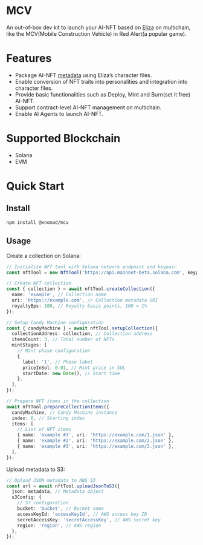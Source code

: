 # MCV

An out-of-box dev kit to launch your AI-NFT based on [Eliza](https://github.com/elizaOS/eliza) on multichain, like the MCV(Mobile Construction Vehicle) in Red Alert(a popular game).

# Features

- Package AI-NFT [metadata](https://docs.xnomad.ai/ai-nft-metadata) using Eliza’s character files.
- Enable conversion of NFT traits into personalities and integration into character files.
- Provide basic functionalities such as Deploy, Mint and Burn(set it free) AI-NFT.
- Support contract-level AI-NFT management on multichain.
- Enable AI Agents to launch AI-NFT.

# Supported Blockchain

- Solana
- EVM

# Quick Start

## Install

```
npm install @xnomad/mcv
```

## Usage

Create a collection on Solana:

```typescript
// Initialize NFT tool with Solana network endpoint and keypair
const nftTool = new NftTool('https://api.mainnet-beta.solana.com', keypair);

// Create NFT collection
const { collection } = await nftTool.createCollection({
  name: 'example', // Collection name
  uri: 'https://example.com', // Collection metadata URI
  royaltyBps: 100, // Royalty basis points, 100 = 1%
});

// Setup Candy Machine configuration
const { candyMachine } = await nftTool.setupCollection({
  collectionAddress: collection, // Collection address
  itemsCount: 3, // Total number of NFTs
  mintStages: [
    // Mint phase configuration
    {
      label: '1', // Phase label
      priceInSol: 0.01, // Mint price in SOL
      startDate: new Date(), // Start time
    },
  ],
});

// Prepare NFT items in the collection
await nftTool.prepareCollectionItems({
  candyMachine, // Candy Machine instance
  index: 0, // Starting index
  items: [
    // List of NFT items
    { name: 'example #1', uri: 'https://example.com/1.json' },
    { name: 'example #2', uri: 'https://example.com/2.json' },
    { name: 'example #3', uri: 'https://example.com/3.json' },
  ],
});
```

Upload metadata to S3:

```typescript
// Upload JSON metadata to AWS S3
const url = await nftTool.uploadJsonToS3({
  json: metadata, // Metadata object
  s3Config: {
    // S3 configuration
    bucket: 'bucket', // Bucket name
    accessKeyId: 'accessKeyId', // AWS access key ID
    secretAccessKey: 'secretAccessKey', // AWS secret key
    region: 'region', // AWS region
  },
});
```
